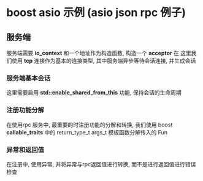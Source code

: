 # boost asio 示例 (asio json rpc 例子)

## 服务端

服务端需要 **io_context** 和一个地址作为构造函数, 构造一个 **acceptor** 在
这里我们使用 **tcp** 连接作为基本的连接类型, 其中服务端异步等待会话连接, 并生成会话

### 服务端基本会话

这里需要启用 **std::enable_shared_from_this** 功能, 保持会话的生命周期

### 注册功能分解

在使用rpc 服务中, 最重要的时注册功能的分解和转换, 我们使用 boost
**callable_traits** 中的 return_type_t args_t 模板函数分解传入的 Fun

### 异常和返回值

在注册中, 使用异常, 并将异常与rpc返回值进行转换, 而不是进行返回值进行错误检查


